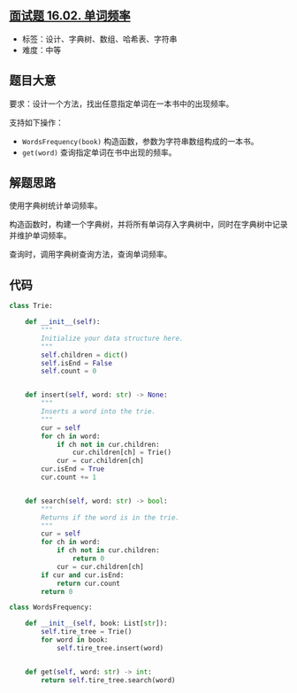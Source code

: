 ## [面试题 16.02. 单词频率](https://leetcode-cn.com/problems/words-frequency-lcci/)

- 标签：设计、字典树、数组、哈希表、字符串
- 难度：中等

## 题目大意

要求：设计一个方法，找出任意指定单词在一本书中的出现频率。

支持如下操作：

- `WordsFrequency(book)` 构造函数，参数为字符串数组构成的一本书。
- `get(word)` 查询指定单词在书中出现的频率。

## 解题思路

使用字典树统计单词频率。

构造函数时，构建一个字典树，并将所有单词存入字典树中，同时在字典树中记录并维护单词频率。

查询时，调用字典树查询方法，查询单词频率。

## 代码

```Python
class Trie:

    def __init__(self):
        """
        Initialize your data structure here.
        """
        self.children = dict()
        self.isEnd = False
        self.count = 0


    def insert(self, word: str) -> None:
        """
        Inserts a word into the trie.
        """
        cur = self
        for ch in word:
            if ch not in cur.children:
                cur.children[ch] = Trie()
            cur = cur.children[ch]
        cur.isEnd = True
        cur.count += 1


    def search(self, word: str) -> bool:
        """
        Returns if the word is in the trie.
        """
        cur = self
        for ch in word:
            if ch not in cur.children:
                return 0
            cur = cur.children[ch]
        if cur and cur.isEnd:
            return cur.count
        return 0

class WordsFrequency:

    def __init__(self, book: List[str]):
        self.tire_tree = Trie()
        for word in book:
            self.tire_tree.insert(word)


    def get(self, word: str) -> int:
        return self.tire_tree.search(word)
```

